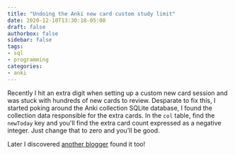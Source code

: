 ```yaml
---
title: "Undoing the Anki new card custom study limit"
date: 2020-12-10T13:30:18-05:00
draft: false
authorbox: false
sidebar: false
tags:
- sql
- programming
categories:
- anki
---
```

Recently I hit an extra digit when setting up a custom new card session and was stuck with hundreds of new cards to review. Desparate to fix this, I started poking around the Anki collection SQLite database, I found the collection data responsible for the extra cards. In the `col` table, find the `newToday` key and you'll find the extra card count expressed as a negative integer. Just change that to zero and you'll be good.

Later I discovered [another blogger](https://tahirhassan.blogspot.com/2018/06/anki-undo-increase-todays-new-card-limit.html) found it too! 
